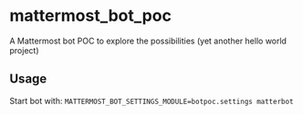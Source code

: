 # mattermost_bot_poc
A Mattermost bot POC to explore the possibilities (yet another hello world project)

## Usage
Start bot with: ``MATTERMOST_BOT_SETTINGS_MODULE=botpoc.settings matterbot``
